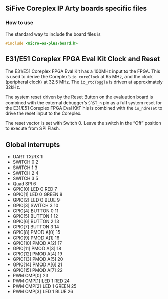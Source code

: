 ## SiFive Coreplex IP Arty boards specific files

### How to use

The standard way to include the board files is

```c
#include <micro-os-plus/board.h>
```

## E31/E51 Coreplex FPGA Eval Kit Clock and Reset

The E31/E51 Coreplex FPGA Eval Kit has a 100MHz input to the FPGA. This is used to derive the Coreplex’s `io_coreClock` at 65 MHz, and the clock (peripheral clock) at 32.5 MHz. The `io_rtcToggle` is driven at approximately 32kHz.

The system reset driven by the Reset Button on the evaluation board is combined with the external debugger’s `SRST_n` pin as a full system reset for the E31/E51 Coreplex FPGA Eval KitT ̇his is combined with the `io_ndreset` to drive the reset input to the Coreplex.

The reset vector is set with Switch 0. Leave the switch in the “Off” position to execute from SPI Flash.

## Global interrupts

- UART TX/RX	1
- SWITCH 0 2
- SWITCH 1 3
- SWITCH 2 4
- SWITCH 3 5
- Quad SPI 6
- GPIO[0] LED 0 RED 	7
- GPIO[1] LED 0 GREEN	8
- GPIO[2] LED 0 BLUE	9
- GPIO[3] SWITCH 3	10
- GPIO[4] BUTTON 0	11
- GPIO[5] BUTTON 1	12
- GPIO[6] BUTTON 2	13
- GPIO[7] BUTTON 3	14
- GPIO[8] PMOD A[0]	15
- GPIO[9] PMOD A[1]	16
- GPIO[10] PMOD A[2]	17
- GPIO[11] PMOD A[3]	18
- GPIO[12] PMOD A[4]	19
- GPIO[13] PMOD A[5]	20
- GPIO[14] PMOD A[6]	21
- GPIO[15] PMOD A[7]	22
- PWM CMP[0] 23
- PWM CMP[1] LED 1 RED 24
- PWM CMP[2] LED 1 GREEN 25
- PWM CMP[3] LED 1 BLUE 26
